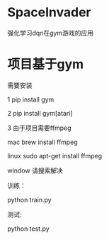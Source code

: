 # SpaceInvader
强化学习dqn在gym游戏的应用

# 项目基于gym 
需要安装

1 pip install gym

2 pip install gym[atari]

3 由于项目需要ffmpeg

  mac brew install ffmpeg
  
  linux sudo apt-get install ffmpeg
  
  window 请搜索解决
  
训练：

  python train.py
  
测试:

  python test.py
